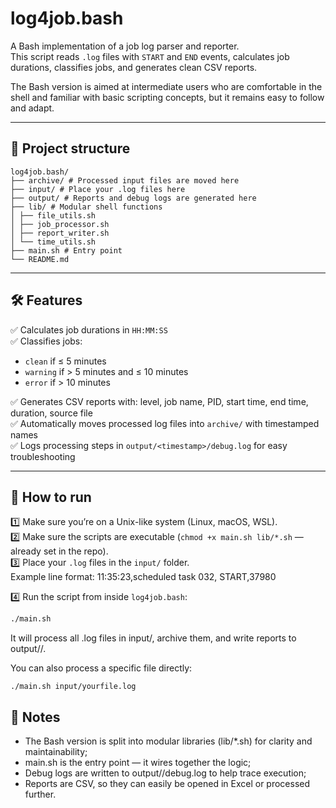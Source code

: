 # log4job.bash

A Bash implementation of a job log parser and reporter.  
This script reads `.log` files with `START` and `END` events, calculates job durations, classifies jobs, and generates clean CSV reports.

The Bash version is aimed at intermediate users who are comfortable in the shell and familiar with basic scripting concepts, but it remains easy to follow and adapt.

---

## 📂 Project structure

```
log4job.bash/
├── archive/ # Processed input files are moved here
├── input/ # Place your .log files here
├── output/ # Reports and debug logs are generated here
├── lib/ # Modular shell functions
│ ├── file_utils.sh
│ ├── job_processor.sh
│ ├── report_writer.sh
│ └── time_utils.sh
├── main.sh # Entry point
└── README.md
```

---

## 🛠 Features

✅ Calculates job durations in `HH:MM:SS`  
✅ Classifies jobs:
- `clean` if ≤ 5 minutes
- `warning` if > 5 minutes and ≤ 10 minutes
- `error` if > 10 minutes

✅ Generates CSV reports with: level, job name, PID, start time, end time, duration, source file  
✅ Automatically moves processed log files into `archive/` with timestamped names  
✅ Logs processing steps in `output/<timestamp>/debug.log` for easy troubleshooting

---

## 🚀 How to run

1️⃣ Make sure you’re on a Unix-like system (Linux, macOS, WSL).  
2️⃣ Make sure the scripts are executable (`chmod +x main.sh lib/*.sh` — already set in the repo).  
3️⃣ Place your `.log` files in the `input/` folder.  
   Example line format: 11:35:23,scheduled task 032, START,37980

4️⃣ Run the script from inside `log4job.bash`:
```bash
./main.sh
```

It will process all .log files in input/, archive them, and write reports to output/<timestamp>/.

You can also process a specific file directly:
```
./main.sh input/yourfile.log
```
## 📝 Notes
- The Bash version is split into modular libraries (lib/*.sh) for clarity and maintainability;
- main.sh is the entry point — it wires together the logic;
- Debug logs are written to output/<timestamp>/debug.log to help trace execution;
- Reports are CSV, so they can easily be opened in Excel or processed further.
